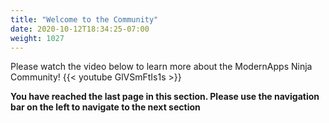 ```yaml
---
title: "Welcome to the Community"
date: 2020-10-12T18:34:25-07:00
weight: 1027
---
```

Please watch the video below to learn more about the ModernApps Ninja Community!
{{< youtube GlVSmFtIs1s >}}

**You have reached the last page in this section. Please use the navigation bar on the left to navigate to the next section**

